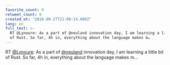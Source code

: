 ```yaml
---
favorite_count: 0
retweet_count: 0
created_at: "2018-09-27T21:08:14.000Z"
lang: en
full_text: >-
  RT @Lynoure: As a part of @neuland innovation day, I am learning a little bit
  of Rust. So far, 4h in, everything about the language makes m…
---
```


RT [@Lynoure](https://twitter.com/Lynoure): As a part of
[@neuland](https://twitter.com/neuland) innovation day, I am learning a little
bit of Rust. So far, 4h in, everything about the language makes m…
